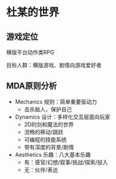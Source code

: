 # 杜某的世界

## 游戏定位

横版平台动作类RPG

目标人群：横版游戏、剧情向游戏爱好者

## MDA原则分析

+ Mechanics 规则：简单重要驱动力 
  + 击杀敌人，保护自己
+ Dynamics 设计：多样化交互层面向玩家
  + 2D的剑和魔法的世界
  + 流畅的移动/跳跃
  + 可编程的技能系统
  + 带有深度的背景/剧情
+ Aesthetics 乐趣：八大基本乐趣
  + 有：感官/幻想/叙事/挑战/探索/投入
  + 无：伙伴/表达
